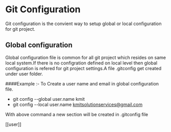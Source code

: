 # Git Configuration 
Git configuration is the convient way to setup global or local configuration for git project.
## Global configuration <br />
Global configuration file is common for all git project which resides on same local system.If there is no configration defined on local level then global configuration is refered for git project settings.A file .gitconfig get created under user folder. 

####Example :- To Create a user name and email in global configuration file.
- git config --global user.name kmit
- git config --local user.name kmitsolutionservices@gmail.com

With above command a new section will be created in .gitconfig file

[[user]]


